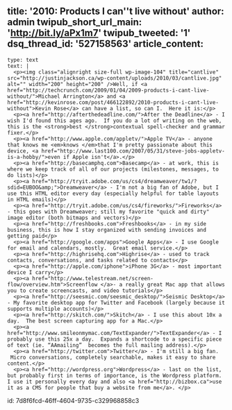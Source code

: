 title: '2010: Products I can''t live without'
author: admin
twipub_short_url_main: 'http://bit.ly/aPx1m7'
twipub_tweeted: '1'
dsq_thread_id: '527158563'
article_content:
  -
    type: text
    text: |
      <p><img class="alignright size-full wp-image-104" title="cantlive" src="http://justinjackson.ca/wp-content/uploads/2010/03/cantlive.jpg" alt="" width="200" height="200" />Well, if <a href="http://techcrunch.com/2009/01/04/2009-products-i-cant-live-without/">Michael Arrington</a> and <a href="http://kevinrose.com/post/466122892/2010-products-i-cant-live-without">Kevin Rose</a> can have a list, so can I.  Here it is:</p>
      <p><a href="http://afterthedeadline.com/">After the Deadline</a> - I wish I'd found this ages ago.  If you do a lot of writing on the web, this is the <strong>best </strong>contextual spell-checker and grammar fixer.</p>
      <p><a href="http://www.apple.com/appletv/">Apple TV</a> - anyone that knows me <em>knows </em>that I'm pretty passionate about this device, <a href="http://www.last100.com/2007/05/31/steve-jobs-appletv-is-a-hobby/">even if Apple isn't</a>.</p>
      <p><a href="http://basecamphq.com">Basecamp</a> - at work, this is where we keep track of all of our projects (milestones, messages, to do lists)</p>
      <p><a href="http://tryit.adobe.com/us/cs4/dreamweaver/tw1/?sdid=EUBOO&amp;">Dreamweaver</a> - I'm not a big fan of Adobe, but I use this HTML editor every day (especially helpful for table layouts in HTML emails)</p>
      <p><a href="http://tryit.adobe.com/us/cs4/fireworks/">Fireworks</a> - this goes with Dreamweaver; still my favorite "quick and dirty" image editor (both bitmaps and vectors)</p>
      <p><a href="http://freshbooks.com">Freshbooks</a> - in my side business, this is how I stay organized with sending invoices and getting paid</p>
      <p><a href="http://google.com/apps">Google Apps</a> - I use Google for email and calendars, mostly.  Great email service.</p>
      <p><a href="http://highrisehq.com">Highrise</a> - used to track contacts, conversations, and tasks related to contacts</p>
      <p><a href="http://apple.com/iphone">iPhone 3G</a> - most important device I carry</p>
      <p><a href="http://www.telestream.net/screen-flow/overview.htm">Screenflow </a>- a really great Mac app that allows you to create screencasts, and video tutorials</p>
      <p><a href="http://seesmic.com/seesmic_desktop/">Seismic Desktop</a> - My favorite desktop app for Twitter and Facebook (largely because it supports multiple accounts)</p>
      <p><a href="http://skitch.com/">Skitch</a> - I use this about 10x a day.  The best screen capturing app for a Mac.</p>
      <p><a href="http://www.smileonmymac.com/TextExpander/">TextExpander</a> - I probably use this 25x a day.  Expands a shortcode to a specific piece of text (ie. “AAmailing”  becomes the full mailing address).</p>
      <p><a href="http://twitter.com">Twitter</a> - I'm still a big fan.  Micro conversations, completely searchable, makes it easy to share content.</p>
      <p><a href="http://wordpress.org">Wordpress</a> - last on the list, but probably first in terms of importance, is the Wordpress platform. I use it personally every day and also <a href="http://bizbox.ca">use it as a CMS for people that buy a website from me</a>. </p>
      
id: 7d8f6fcd-46ff-4604-9735-c329968858c3
